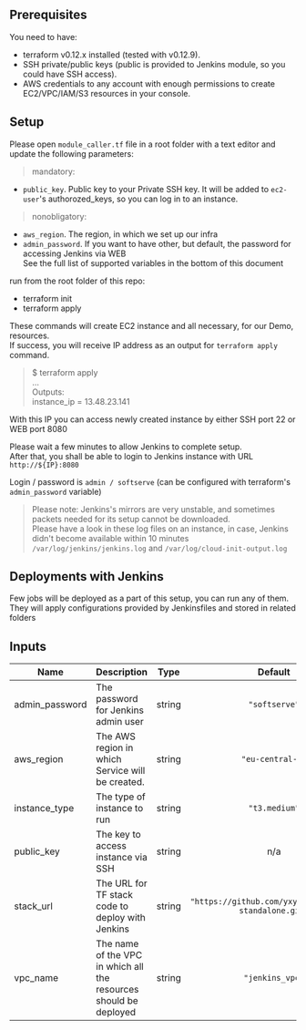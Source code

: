 ## Prerequisites

You need to have:
- terraform v0.12.x installed (tested with v0.12.9).  
- SSH private/public keys (public is provided to Jenkins module, so you could have SSH access).  
- AWS credentials to any account with enough permissions to create EC2/VPC/IAM/S3 resources in your console.  

## Setup

Please open `module_caller.tf` file in a root folder with a text editor and update the following parameters:

> mandatory:
- `public_key`. Public key to your Private SSH key. It will be added to `ec2-user`'s authorozed_keys, so you can log in to an instance.  

> nonobligatory:
- `aws_region`. The region, in which we set up our infra  
- `admin_password`. If you want to have other, but default, the password for accessing Jenkins via WEB  
See the full list of supported variables in the bottom of this document  


run from the root folder of this repo: 
- terraform init
- terraform apply

These commands will create EC2 instance and all necessary, for our Demo, resources.  
If success, you will receive IP address as an output for `terraform apply` command.  

> $ terraform apply  
> ...  
> Outputs:  
> instance_ip = 13.48.23.141  

With this IP you can access newly created instance by either SSH port 22 or WEB port 8080  

Please wait a few minutes to allow Jenkins to complete setup.  
After that, you shall be able to login to Jenkins instance with URL  
`http://${IP}:8080`

Login / password is `admin / softserve` (can be configured with terraform's `admin_password` variable)

> Please note:
Jenkins's mirrors are very unstable, and sometimes packets needed for its setup cannot be downloaded.  
Please have a look in these log files on an instance, in case, Jenkins didn't become available within 10 minutes  
`/var/log/jenkins/jenkins.log` and `/var/log/cloud-init-output.log`  

## Deployments with Jenkins
Few jobs will be deployed as a part of this setup, you can run any of them.  
They will apply configurations provided by Jenkinsfiles and stored in related folders  

## Inputs

| Name | Description | Type | Default | Required |
|------|-------------|:----:|:-----:|:-----:|
| admin\_password | The password for Jenkins admin user | string | `"softserve"` | no |
| aws\_region | The AWS region in which Service will be created. | string | `"eu-central-1"` | no |
| instance\_type | The type of instance to run | string | `"t3.medium"` | no |
| public\_key | The key to access instance via SSH | string | n/a | yes |
| stack\_url | The URL for TF stack code to deploy with Jenkins | string | `"https://github.com/yxycman/jenkins-standalone.git"` | no |
| vpc\_name | The name of the VPC in which all the resources should be deployed | string | `"jenkins_vpc"` | no |
